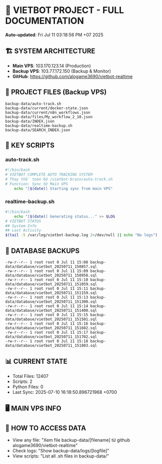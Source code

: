 # 🤖 VIETBOT PROJECT - FULL DOCUMENTATION
**Auto-updated**: Fri Jul 11 03:18:56 PM +07 2025

## 🏗️ SYSTEM ARCHITECTURE
- **Main VPS**: 103.170.123.14 (Production)
- **Backup VPS**: 103.77.172.150 (Backup & Monitor)
- **GitHub**: https://github.com/alogame3690/vietbot-realtime

## 📁 PROJECT FILES (Backup VPS)
```
backup-data/auto-track.sh
backup-data/current/docker-state.json
backup-data/current/n8n_workflows.json
backup-data/files/My_workflow_2_10.json
backup-data/INDEX.json
backup-data/realtime-backup.sh
backup-data/SEARCH_INDEX.json
```

## 🔧 KEY SCRIPTS
### auto-track.sh
```bash
#!/bin/bash
# VIETBOT COMPLETE AUTO TRACKING SYSTEM
# Thay thế toàn bộ /vietbot-brain/auto-track.sh
# Function: Sync từ Main VPS
    echo "[$(date)] Starting sync from main VPS"
```
### realtime-backup.sh
```bash
#!/bin/bash
    echo "[$(date)] Generating status..." >> $LOG
# VIETBOT STATUS
## System Info
## Last Activity
$(tail -5 /var/log/vietbot-backup.log 2>/dev/null || echo "No logs")
```

## 💾 DATABASE BACKUPS
```
-rw-r--r-- 1 root root 0 Jul 11 15:08 backup-data/database/vietbot_20250711_150857.sql
-rw-r--r-- 1 root root 0 Jul 11 15:09 backup-data/database/vietbot_20250711_150958.sql
-rw-r--r-- 1 root root 0 Jul 11 15:10 backup-data/database/vietbot_20250711_151059.sql
-rw-r--r-- 1 root root 0 Jul 11 15:11 backup-data/database/vietbot_20250711_151159.sql
-rw-r--r-- 1 root root 0 Jul 11 15:13 backup-data/database/vietbot_20250711_151300.sql
-rw-r--r-- 1 root root 0 Jul 11 15:14 backup-data/database/vietbot_20250711_151400.sql
-rw-r--r-- 1 root root 0 Jul 11 15:15 backup-data/database/vietbot_20250711_151501.sql
-rw-r--r-- 1 root root 0 Jul 11 15:16 backup-data/database/vietbot_20250711_151602.sql
-rw-r--r-- 1 root root 0 Jul 11 15:17 backup-data/database/vietbot_20250711_151702.sql
-rw-r--r-- 1 root root 0 Jul 11 15:18 backup-data/database/vietbot_20250711_151803.sql
```

## 📊 CURRENT STATE
- Total Files: 12407
- Scripts: 2
- Python Files: 0
- Last Sync: 2025-07-10 16:18:50.896721968 +0700

## 🖥️ MAIN VPS INFO


## 🚨 HOW TO ACCESS DATA
- View any file: "Xem file backup-data/[filename] từ github alogame3690/vietbot-realtime"
- Check logs: "Show backup-data/logs/[logfile]"
- View scripts: "List all .sh files in backup-data/"
